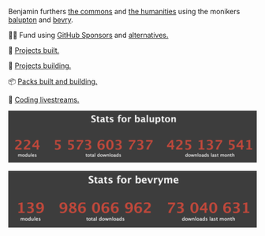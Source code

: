 Benjamin furthers [the commons](https://en.wikipedia.org/wiki/Information_commons#Software_commons) and [the humanities](https://en.wikipedia.org/wiki/Humanities) using the monikers [balupton](https://github.com/balupton) and [bevry](https://github.com/bevry).

🙇‍♂️ Fund using [GitHub Sponsors](https://github.com/sponsors/balupton) and [alternatives.](https://bevry.me/fund)

🏰 [Projects built.](https://balupton.com/projects)

🎑 [Projects building.](https://bevry.me/projects)

📦 [Packs built and building.](https://coda.io/@balupton/packs)

🎥 [Coding livestreams.](https://twitch.tv/balupton)

[![Benjamin's Package Installation Statistics](https://github.com/balupton/balupton/blob/master/balupton-npm-stats.png?raw=true)](https://npm-stat.com/charts.html?author=balupton)

[![Bevry's Package Installation Statistics](https://github.com/balupton/balupton/blob/master/bevryme-npm-stats.png?raw=true)](https://npm-stat.com/charts.html?author=bevryme)
